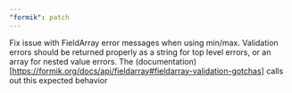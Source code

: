 ```yaml
---
"formik": patch
---
```


Fix issue with FieldArray error messages when using min/max. Validation errors should be returned properly as a string for top level errors, or an array for nested value errors. The (documentation)[https://formik.org/docs/api/fieldarray#fieldarray-validation-gotchas] calls out this expected behavior
